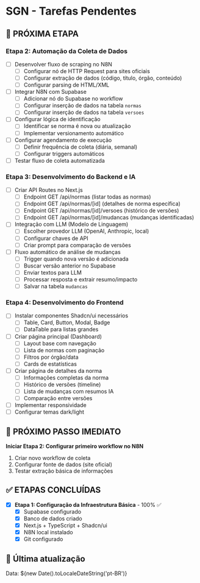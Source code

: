 # SGN - Tarefas Pendentes

## 🔄 PRÓXIMA ETAPA

### Etapa 2: Automação da Coleta de Dados
- [ ] Desenvolver fluxo de scraping no N8N
  - [ ] Configurar nó de HTTP Request para sites oficiais
  - [ ] Configurar extração de dados (código, título, órgão, conteúdo)
  - [ ] Configurar parsing de HTML/XML
- [ ] Integrar N8N com Supabase
  - [ ] Adicionar nó do Supabase no workflow
  - [ ] Configurar inserção de dados na tabela `normas`
  - [ ] Configurar inserção de dados na tabela `versoes`
- [ ] Configurar lógica de identificação
  - [ ] Identificar se norma é nova ou atualização
  - [ ] Implementar versionamento automático
- [ ] Configurar agendamento de execução
  - [ ] Definir frequência de coleta (diária, semanal)
  - [ ] Configurar triggers automáticos
- [ ] Testar fluxo de coleta automatizada

### Etapa 3: Desenvolvimento do Backend e IA
- [ ] Criar API Routes no Next.js
  - [ ] Endpoint GET /api/normas (listar todas as normas)
  - [ ] Endpoint GET /api/normas/[id] (detalhes de norma específica)
  - [ ] Endpoint GET /api/normas/[id]/versoes (histórico de versões)
  - [ ] Endpoint GET /api/normas/[id]/mudancas (mudanças identificadas)
- [ ] Integração com LLM (Modelo de Linguagem)
  - [ ] Escolher provedor LLM (OpenAI, Anthropic, local)
  - [ ] Configurar chaves de API
  - [ ] Criar prompt para comparação de versões
- [ ] Fluxo automático de análise de mudanças
  - [ ] Trigger quando nova versão é adicionada
  - [ ] Buscar versão anterior no Supabase
  - [ ] Enviar textos para LLM
  - [ ] Processar resposta e extrair resumo/impacto
  - [ ] Salvar na tabela `mudancas`

### Etapa 4: Desenvolvimento do Frontend
- [ ] Instalar componentes Shadcn/ui necessários
  - [ ] Table, Card, Button, Modal, Badge
  - [ ] DataTable para listas grandes
- [ ] Criar página principal (Dashboard)
  - [ ] Layout base com navegação
  - [ ] Lista de normas com paginação
  - [ ] Filtros por órgão/data
  - [ ] Cards de estatísticas
- [ ] Criar página de detalhes da norma
  - [ ] Informações completas da norma
  - [ ] Histórico de versões (timeline)
  - [ ] Lista de mudanças com resumos IA
  - [ ] Comparação entre versões
- [ ] Implementar responsividade
- [ ] Configurar temas dark/light

## 🎯 PRÓXIMO PASSO IMEDIATO
**Iniciar Etapa 2: Configurar primeiro workflow no N8N**
1. Criar novo workflow de coleta
2. Configurar fonte de dados (site oficial)
3. Testar extração básica de informações

## ✅ ETAPAS CONCLUÍDAS
- [x] **Etapa 1: Configuração da Infraestrutura Básica** - 100% ✅
  - [x] Supabase configurado
  - [x] Banco de dados criado
  - [x] Next.js + TypeScript + Shadcn/ui
  - [x] N8N local instalado
  - [x] Git configurado

## 📅 Última atualização
Data: ${new Date().toLocaleDateString('pt-BR')}
